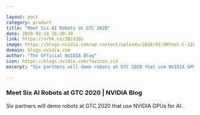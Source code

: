 ```yaml
---

layout: post
category: product
title: "Meet Six AI Robots at GTC 2020"
date: 2020-02-18 16:20:39
link: https://vrhk.co/38Cd3Qs
image: https://blogs.nvidia.com/wp-content/uploads/2020/02/ANYmal-C-1280.png
domain: blogs.nvidia.com
author: "The Official NVIDIA Blog"
icon: https://blogs.nvidia.com/favicon.ico
excerpt: "Six partners will demo robots at GTC 2020 that use NVIDIA GPUs for AI."

---
```


### Meet Six AI Robots at GTC 2020 | NVIDIA Blog

Six partners will demo robots at GTC 2020 that use NVIDIA GPUs for AI.